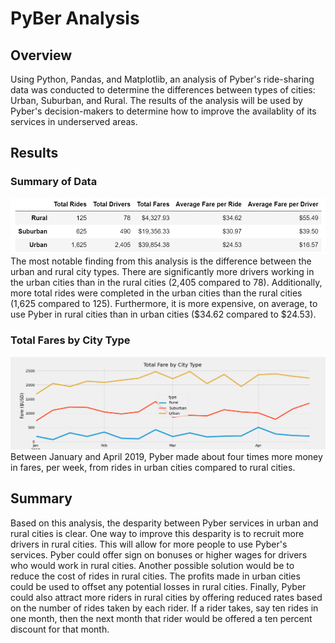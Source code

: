 # PyBer Analysis
## Overview
Using Python, Pandas, and Matplotlib, an analysis of Pyber's ride-sharing data was conducted to determine the differences between types of cities: Urban, Suburban, and Rural.  The results of the analysis will be used by Pyber's decision-makers to determine how to improve the availablity of its services in underserved areas.
## Results
### Summary of Data
![Pyber Summary 2](https://github.com/dkleitsch/PyBer_Analysis/blob/main/Analysis/Pyber_Summary%202.png)
The most notable finding from this analysis is the difference between the urban and rural city types.  There are significantly more drivers working in the urban cities than in the rural cities (2,405 compared to 78).  Additionally, more total rides were completed in the urban cities than the rural cities (1,625 compared to 125).  Furthermore, it is more expensive, on average, to use Pyber in rural cities than in urban cities ($34.62 compared to $24.53).
### Total Fares by City Type
![Pyber_fare_summary](https://github.com/dkleitsch/PyBer_Analysis/blob/main/Analysis/Pyber_fare_summary.png)
Between January and April 2019, Pyber made about four times more money in fares, per week, from rides in urban cities compared to rural cities.  
## Summary
Based on this analysis, the desparity between Pyber services in urban and rural cities is clear.  One way to improve this desparity is to recruit more drivers in rural cities.  This will allow for more people to use Pyber's services.  Pyber could offer sign on bonuses or higher wages for drivers who would work in rural cities.  Another possible solution would be to reduce the cost of rides in rural cities.  The profits made in urban cities could be used to offset any potential losses in rural cities.  Finally, Pyber could also attract more riders in rural cities by offering reduced rates based on the number of rides taken by each rider.  If a rider takes, say ten rides in one month, then the next month that rider would be offered a ten percent discount for that month.
